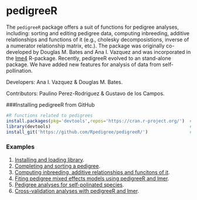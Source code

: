 pedigreeR
=========
The ```pedigreeR``` package offers a suit of functions for pedigree analyses, including: sorting and editing pedigree data, computing inbreeding, additive relationships and functions of it (e.g., cholesky decomposistions, inverse of a numerator relationship matrix, etc.). The package was originally co-developed by Douglas M. Bates and Ana I. Vazquez and was incorporated in the [lme4](https://cran.r-project.org/web/packages/lme4/index.html) R-package. Recently, pedigreeR evolved to an stand-alone package. We have added new features for analysis of data from self-pollination.

Developers: Ana I. Vazquez & Douglas M. Bates.

Contributors: Paulino Perez-Rodriguez & Gustavo de los Campos.


###Installing pedigreeR from GitHub

```R
#R functions related to pedigrees
install.packages(pkg='devtools',repos='https://cran.r-project.org/')  #1# install devtools
library(devtools)                                                     #2# load the library
install_git('https://github.com/Rpedigree/pedigreeR/')                #3# install pedigreeR from GitHub
```
### Examples
  1. [Installing and loading library](https://github.com/Rpedigree/pedigreeR/blob/master/inst/examples/install.md).
  2. [Completing and sorting a pedigree](https://github.com/Rpedigree/pedigreeR/blob/master/inst/examples/example1.md).
  3. [Computing inbreeding, additive relationships and funcitons of it](https://github.com/Rpedigree/pedigreeR/blob/master/inst/examples/example2.md).
  4. [Fiting pedigree mixed effects models using pedigreeR and lmer](https://github.com/Rpedigree/pedigreeR/blob/master/inst/examples/example3.md).
  5. [Pedigree analyses for self-polinated species](https://github.com/Rpedigree/pedigreeR/blob/master/inst/examples/example4.md).
  6. [Cross-validation analyses with pedigreeR and lmer](https://github.com/Rpedigree/pedigreeR/blob/master/inst/examples/example5.md).

